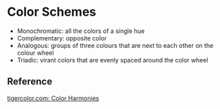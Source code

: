 # Color Schemes

- Monochromatic: all the colors of a single hue
- Complementary: opposite color
- Analogous: groups of three colours that are next to each other on the colour wheel
- Triadic: virant colors that are evenly spaced around the color wheel

## Reference

[tigercolor.com: Color Harmonies](https://www.tigercolor.com/color-lab/color-theory/color-harmonies.htm)
